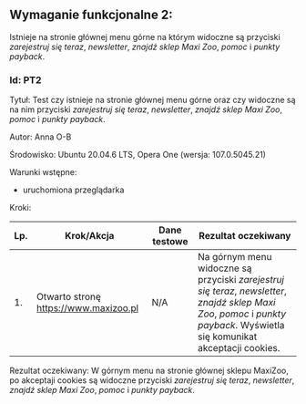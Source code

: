 ## Wymaganie funkcjonalne 2:
Istnieje na stronie głównej menu górne na którym widoczne są przyciski *zarejestruj się teraz*, *newsletter*, *znajdź sklep Maxi Zoo*, *pomoc* i *punkty payback*.

### Id: PT2
Tytuł: Test czy istnieje na stronie głównej menu górne oraz czy widoczne są na nim przyciski *zarejestruj się teraz*, *newsletter*, *znajdź sklep Maxi Zoo*, *pomoc* i *punkty payback*.

Autor: Anna O-B

Środowisko: Ubuntu 20.04.6 LTS, Opera One (wersja: 107.0.5045.21)

Warunki wstępne:

- uruchomiona przeglądarka

Kroki:

| Lp. | Krok/Akcja | Dane testowe | Rezultat oczekiwany |
| --- | ---------- | ------------ | ------------------- |
| 1.  | Otwarto stronę https://www.maxizoo.pl | N/A |  Na górnym menu widoczne są przyciski *zarejestruj się teraz*, *newsletter*, *znajdź sklep Maxi Zoo*, *pomoc* i *punkty payback*. Wyświetla się komunikat akceptacji cookies. | 2. | Akceptacja cookies | N/A | Po kliknięciu komunikat akceptacji cookies znika. Strona wyświetla się prawidłowo. |


Rezultat oczekiwany:
W górnym menu na stronie głównej sklepu MaxiZoo, po akceptaji cookies są widoczne przyciski *zarejestruj się teraz*, *newsletter*, *znajdź sklep Maxi Zoo*, *pomoc* i *punkty payback*.